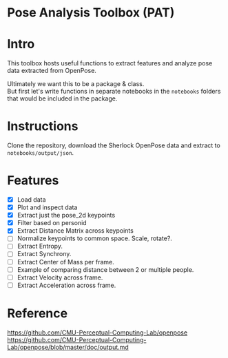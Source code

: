 # Pose Analysis Toolbox (PAT)

# Intro
This toolbox hosts useful functions to extract features and analyze pose data extracted from OpenPose.  

Ultimately we want this to be a package & class.  
But first let's write functions in separate notebooks in the `notebooks` folders that would be included in the package.

# Instructions
Clone the repository, download the Sherlock OpenPose data and extract to `notebooks/output/json`.

# Features
- [x] Load data
- [x] Plot and inspect data
- [x] Extract just the pose_2d keypoints
- [x] Filter based on personid
- [x] Extract Distance Matrix across keypoints
- [ ] Normalize keypoints to common space. Scale, rotate?.
- [ ] Extract Entropy.
- [ ] Extract Synchrony.
- [ ] Extract Center of Mass per frame.
- [ ] Example of comparing distance between 2 or multiple people.
- [ ] Extract Velocity across frame.
- [ ] Extract Acceleration across frame.

# Reference
https://github.com/CMU-Perceptual-Computing-Lab/openpose
https://github.com/CMU-Perceptual-Computing-Lab/openpose/blob/master/doc/output.md
